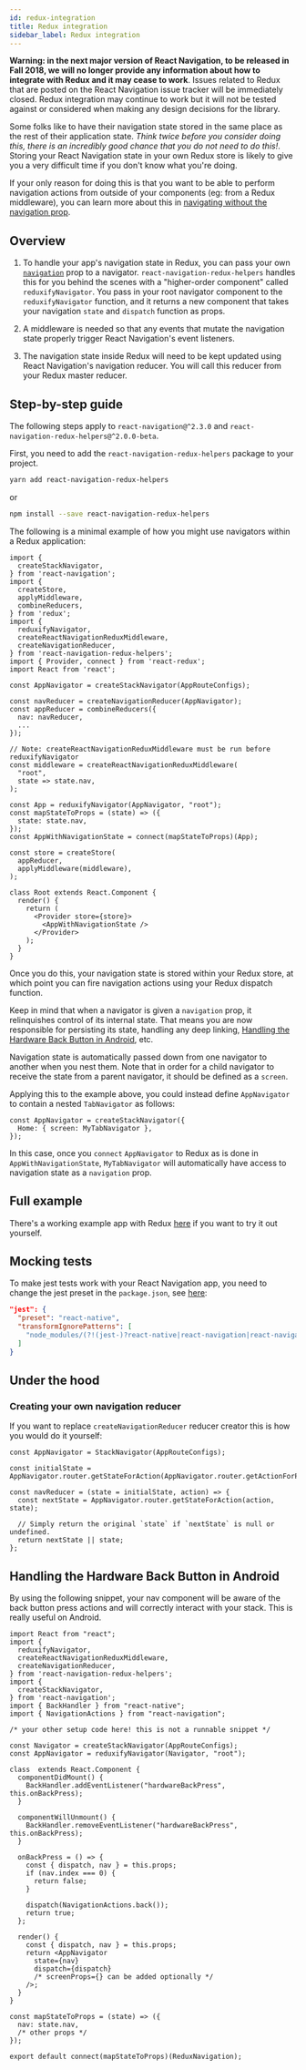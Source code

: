 ```yaml
---
id: redux-integration
title: Redux integration
sidebar_label: Redux integration
---
```


**Warning: in the next major version of React Navigation, to be released in Fall 2018, we will no longer provide any information about how to integrate with Redux and it may cease to work**. Issues related to Redux that are posted on the React Navigation issue tracker will be immediately closed. Redux integration may continue to work but it will not be tested against or considered when making any design decisions for the library.

Some folks like to have their navigation state stored in the same place as the rest of their application state. *Think twice before you consider doing this, there is an incredibly good chance that you do not need to do this!*. Storing your React Navigation state in your own Redux store is likely to give you a very difficult time if you don't know what you're doing.

If your only reason for doing this is that you want to be able to perform navigation actions from outside of your components (eg: from a Redux middleware), you can learn more about this in [navigating without the navigation prop](navigating-without-navigation-prop.html).

## Overview

1. To handle your app's navigation state in Redux, you can pass your own [`navigation`](navigation-prop.html) prop to a navigator. `react-navigation-redux-helpers` handles this for you behind the scenes with a "higher-order component" called `reduxifyNavigator`. You pass in your root navigator component to the `reduxifyNavigator` function, and it returns a new component that takes your navigation `state` and `dispatch` function as props.

2. A middleware is needed so that any events that mutate the navigation state properly trigger React Navigation's event listeners.

3. The navigation state inside Redux will need to be kept updated using React Navigation's navigation reducer. You will call this reducer from your Redux master reducer.

## Step-by-step guide

The following steps apply to `react-navigation@^2.3.0` and `react-navigation-redux-helpers@^2.0.0-beta`.

First, you need to add the `react-navigation-redux-helpers` package to your project.

  ```bash
  yarn add react-navigation-redux-helpers
  ```

  or

  ```bash
  npm install --save react-navigation-redux-helpers
  ```

The following is a minimal example of how you might use navigators within a Redux application:

```es6
import {
  createStackNavigator,
} from 'react-navigation';
import {
  createStore,
  applyMiddleware,
  combineReducers,
} from 'redux';
import {
  reduxifyNavigator,
  createReactNavigationReduxMiddleware,
  createNavigationReducer,
} from 'react-navigation-redux-helpers';
import { Provider, connect } from 'react-redux';
import React from 'react';

const AppNavigator = createStackNavigator(AppRouteConfigs);

const navReducer = createNavigationReducer(AppNavigator);
const appReducer = combineReducers({
  nav: navReducer,
  ...
});

// Note: createReactNavigationReduxMiddleware must be run before reduxifyNavigator
const middleware = createReactNavigationReduxMiddleware(
  "root",
  state => state.nav,
);

const App = reduxifyNavigator(AppNavigator, "root");
const mapStateToProps = (state) => ({
  state: state.nav,
});
const AppWithNavigationState = connect(mapStateToProps)(App);

const store = createStore(
  appReducer,
  applyMiddleware(middleware),
);

class Root extends React.Component {
  render() {
    return (
      <Provider store={store}>
        <AppWithNavigationState />
      </Provider>
    );
  }
}
```

Once you do this, your navigation state is stored within your Redux store, at which point you can fire navigation actions using your Redux dispatch function.

Keep in mind that when a navigator is given a `navigation` prop, it relinquishes control of its internal state. That means you are now responsible for persisting its state, handling any deep linking, [Handling the Hardware Back Button in Android](#handling-the-hardware-back-button-in-android), etc.

Navigation state is automatically passed down from one navigator to another when you nest them. Note that in order for a child navigator to receive the state from a parent navigator, it should be defined as a `screen`.

Applying this to the example above, you could instead define `AppNavigator` to contain a nested `TabNavigator` as follows:

```es6
const AppNavigator = createStackNavigator({
  Home: { screen: MyTabNavigator },
});
```

In this case, once you `connect` `AppNavigator` to Redux as is done in `AppWithNavigationState`, `MyTabNavigator` will automatically have access to navigation state as a `navigation` prop.

## Full example

There's a working example app with Redux [here](https://github.com/react-community/react-navigation/tree/master/examples/ReduxExample) if you want to try it out yourself.

## Mocking tests

To make jest tests work with your React Navigation app, you need to change the jest preset in the `package.json`, see [here](https://facebook.github.io/jest/docs/tutorial-react-native.html#transformignorepatterns-customization):


```json
"jest": {
  "preset": "react-native",
  "transformIgnorePatterns": [
    "node_modules/(?!(jest-)?react-native|react-navigation|react-navigation-redux-helpers)"
  ]
}
```

## Under the hood

### Creating your own navigation reducer

If you want to replace `createNavigationReducer` reducer creator this is how you would do it yourself:

```es6
const AppNavigator = StackNavigator(AppRouteConfigs);

const initialState = AppNavigator.router.getStateForAction(AppNavigator.router.getActionForPathAndParams('Login'));

const navReducer = (state = initialState, action) => {
  const nextState = AppNavigator.router.getStateForAction(action, state);

  // Simply return the original `state` if `nextState` is null or undefined.
  return nextState || state;
};
```

## Handling the Hardware Back Button in Android

By using the following snippet, your nav component will be aware of the back button press actions and will correctly interact with your stack. This is really useful on Android.

```es6
import React from "react";
import {
  reduxifyNavigator,
  createReactNavigationReduxMiddleware,
  createNavigationReducer,
} from 'react-navigation-redux-helpers';
import {
  createStackNavigator,
} from 'react-navigation';
import { BackHandler } from "react-native";
import { NavigationActions } from "react-navigation";

/* your other setup code here! this is not a runnable snippet */

const Navigator = createStackNavigator(AppRouteConfigs);
const AppNavigator = reduxifyNavigator(Navigator, "root");

class  extends React.Component {
  componentDidMount() {
    BackHandler.addEventListener("hardwareBackPress", this.onBackPress);
  }

  componentWillUnmount() {
    BackHandler.removeEventListener("hardwareBackPress", this.onBackPress);
  }

  onBackPress = () => {
    const { dispatch, nav } = this.props;
    if (nav.index === 0) {
      return false;
    }

    dispatch(NavigationActions.back());
    return true;
  };

  render() {
    const { dispatch, nav } = this.props;
    return <AppNavigator
      state={nav}
      dispatch={dispatch}
      /* screenProps={} can be added optionally */
    />;
  }
}

const mapStateToProps = (state) => ({
  nav: state.nav,
  /* other props */
});

export default connect(mapStateToProps)(ReduxNavigation);
```
